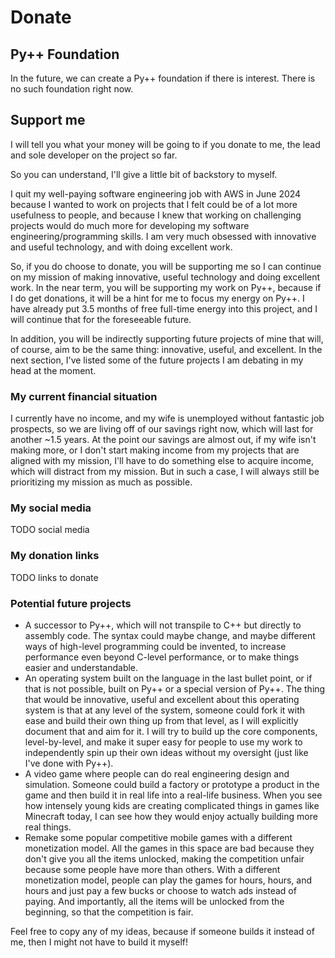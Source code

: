 # Donate

## Py++ Foundation

In the future, we can create a Py++ foundation if there is interest. There is no such foundation right now.

## Support me

I will tell you what your money will be going to if you donate to me, the lead and sole developer on the project so far.

So you can understand, I'll give a little bit of backstory to myself.

I quit my well-paying software engineering job with AWS in June 2024 because I wanted to work on projects that I felt could be of a lot more usefulness to people, and because I knew that working on challenging projects would do much more for developing my software engineering/programming skills. I am very much obsessed with innovative and useful technology, and with doing excellent work.

So, if you do choose to donate, you will be supporting me so I can continue on my mission of making innovative, useful technology and doing excellent work. In the near term, you will be supporting my work on Py++, because if I do get donations, it will be a hint for me to focus my energy on Py++. I have already put 3.5 months of free full-time energy into this project, and I will continue that for the foreseeable future.

In addition, you will be indirectly supporting future projects of mine that will, of course, aim to be the same thing: innovative, useful, and excellent. In the next section, I've listed some of the future projects I am debating in my head at the moment.

### My current financial situation

I currently have no income, and my wife is unemployed without fantastic job prospects, so we are living off of our savings right now, which will last for another ~1.5 years. At the point our savings are almost out, if my wife isn't making more, or I don't start making income from my projects that are aligned with my mission, I'll have to do something else to acquire income, which will distract from my mission. But in such a case, I will always still be prioritizing my mission as much as possible.

### My social media

TODO social media

### My donation links

TODO links to donate

### Potential future projects

- A successor to Py++, which will not transpile to C++ but directly to assembly code. The syntax could maybe change, and maybe different ways of high-level programming could be invented, to increase performance even beyond C-level performance, or to make things easier and understandable.
- An operating system built on the language in the last bullet point, or if that is not possible, built on Py++ or a special version of Py++. The thing that would be innovative, useful and excellent about this operating system is that at any level of the system, someone could fork it with ease and build their own thing up from that level, as I will explicitly document that and aim for it. I will try to build up the core components, level-by-level, and make it super easy for people to use my work to independently spin up their own ideas without my oversight (just like I've done with Py++).
- A video game where people can do real engineering design and simulation. Someone could build a factory or prototype a product in the game and then build it in real life into a real-life business. When you see how intensely young kids are creating complicated things in games like Minecraft today, I can see how they would enjoy actually building more real things.
- Remake some popular competitive mobile games with a different monetization model. All the games in this space are bad because they don't give you all the items unlocked, making the competition unfair because some people have more than others. With a different monetization model, people can play the games for hours, hours, and hours and just pay a few bucks or choose to watch ads instead of paying. And importantly, all the items will be unlocked from the beginning, so that the competition is fair.

Feel free to copy any of my ideas, because if someone builds it instead of me, then I might not have to build it myself!
